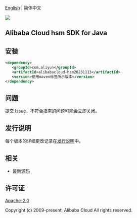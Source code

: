 [English](README.md) | 简体中文

![](https://aliyunsdk-pages.alicdn.com/icons/AlibabaCloud.svg)

## Alibaba Cloud hsm SDK for Java

## 安装

```xml
<dependency>
   <groupId>com.aliyun</groupId>
   <artifactId>alibabacloud-hsm20231113</artifactId>
   <version>使用maven标签所示版本</version>
</dependency>
```

## 问题

[提交 Issue](https://github.com/aliyun/alibabacloud-java-async-sdk/issues/new)，不符合指南的问题可能会立即关闭。

## 发行说明

每个版本的详细更改记录在[发行说明](./ChangeLog.txt)中。

## 相关

- [最新源码](https://github.com/aliyun/alibabacloud-async-java-sdk/)

## 许可证

[Apache-2.0](http://www.apache.org/licenses/LICENSE-2.0)

Copyright (c) 2009-present, Alibaba Cloud All rights reserved.
